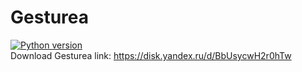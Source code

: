 # Gesturea
[![Python version](https://img.shields.io/static/v1?label=Python&logo=python&message=3.8.0&color=blue)](https://www.python.org/)\
Download Gesturea link: https://disk.yandex.ru/d/BbUsycwH2r0hTw
